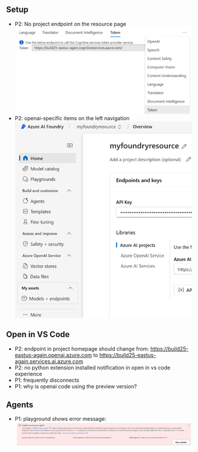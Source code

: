 ## Setup
 - P2: No project endpoint on the resource page
    ![alt text](images/no_project_endpoint.png)
 - P2: openai-specific items on the left navigation
    ![alt text](images/openai-specific.png)
 


## Open in VS Code
 - P2: endpoint in project homepage should change from: https://build25-eastus-again.openai.azure.com to https://build25-eastus-again.services.ai.azure.com
 - P2: no python extension installed notification in open in vs code experience
 - P1: frequently disconnects 
 - P1: why is openai code using the preview version?

## Agents

 - P1: playground shows error message:
 ![alt text](images/agents_playground_issues.png)

